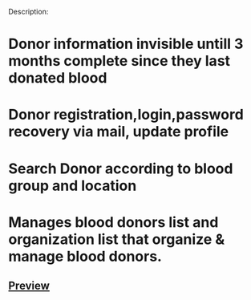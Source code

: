 Description:
# Donor information invisible untill 3 months complete since they last donated blood
# Donor registration,login,password recovery via mail, update profile
# Search Donor according to blood group and location
# Manages blood donors list and organization list that organize & manage blood donors.

## [Preview](https://blood-bonding.000webhostapp.com)

